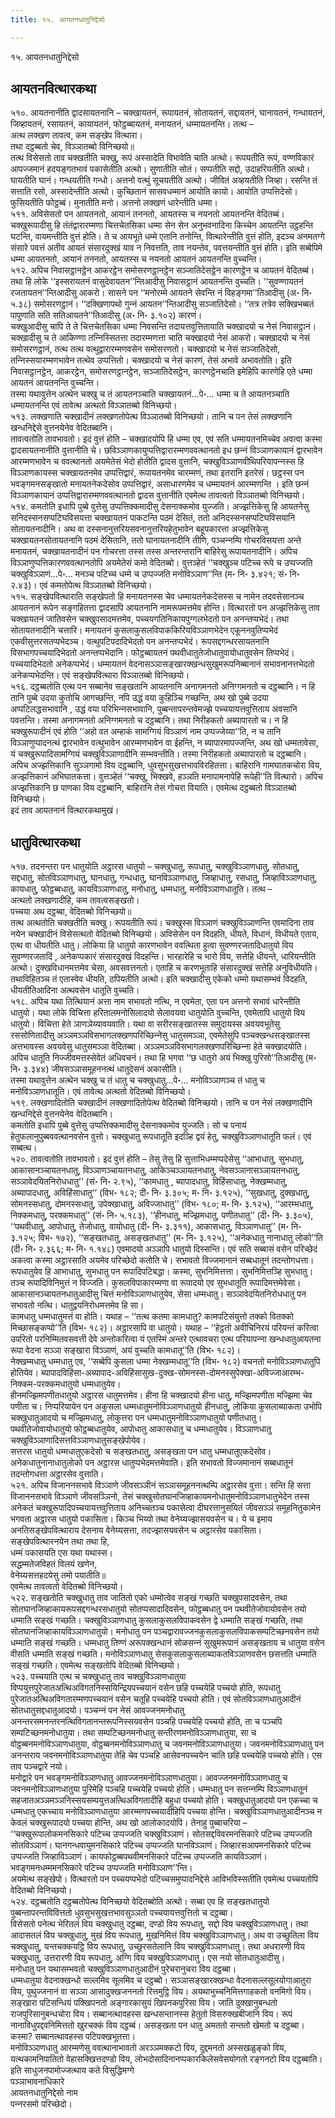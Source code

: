 ```yaml
---
title: १५. आयतनधातुनिद्देसो

---
```

१५. आयतनधातुनिद्देसो  


## आयतनवित्थारकथा

५१०. आयतनानीति द्वादसायतनानि – चक्खायतनं, रूपायतनं, सोतायतनं, सद्दायतनं, घानायतनं, गन्धायतनं, जिव्हायतनं, रसायतनं, कायायतनं, फोट्ठब्बायतनं, मनायतनं, धम्मायतनन्ति। तत्थ –  
अत्थ लक्खण तावत्व, कम सङ्खेप वित्थारा।  
तथा दट्ठब्बतो चेव, विञ्‍ञातब्बो विनिच्छयो॥  
तत्थ विसेसतो ताव चक्खतीति चक्खु, रूपं अस्सादेति विभावेति चाति अत्थो। रूपयतीति रूपं, वण्णविकारं आपज्‍जमानं हदयङ्गतभावं पकासेतीति अत्थो। सुणातीति सोतं। सप्पतीति सद्दो, उदाहरियतीति अत्थो। घायतीति घानं। गन्धयतीति गन्धो। अत्तनो वत्थुं सूचयतीति अत्थो। जीवितं अव्हयतीति जिव्हा। रसन्ति तं सत्ताति रसो, अस्सादेन्तीति अत्थो। कुच्छितानं सासवधम्मानं आयोति कायो। आयोति उप्पत्तिदेसो। फुसियतीति फोट्ठब्बं। मुनातीति मनो। अत्तनो लक्खणं धारेन्तीति धम्मा।  
५११. अविसेसतो पन आयतनतो, आयानं तननतो, आयतस्स च नयनतो आयतनन्ति वेदितब्बं। चक्खुरूपादीसु हि तंतंद्वारारम्मणा चित्तचेतसिका धम्मा सेन सेन अनुभवनादिना किच्‍चेन आयतन्ति उट्ठहन्ति घटन्ति, वायमन्तीति वुत्तं होति। ते च आयभूते धम्मे एतानि तनोन्ति, वित्थारेन्तीति वुत्तं होति, इदञ्‍च अनमतग्गे संसारे पवत्तं अतीव आयतं संसारदुक्खं याव न निवत्तति, ताव नयन्तेव, पवत्तयन्तीति वुत्तं होति। इति सब्बेपिमे धम्मा आयतनतो, आयानं तननतो, आयतस्स च नयनतो आयतनं आयतनन्ति वुच्‍चन्ति।  
५१२. अपिच निवासट्ठानट्ठेन आकरट्ठेन समोसरणट्ठानट्ठेन सञ्‍जातिदेसट्ठेन कारणट्ठेन च आयतनं वेदितब्बं। तथा हि लोके ‘‘इस्सरायतनं वासुदेवायतन’’न्तिआदीसु निवासट्ठानं आयतनन्ति वुच्‍चति। ‘‘सुवण्णायतनं रजतायतन’’न्तिआदीसु आकरो। सासने पन ‘‘मनोरम्मे आयतने सेवन्ति नं विहङ्गमा’’तिआदीसु (अ॰ नि॰ ५.३८) समोसरणट्ठानं। ‘‘दक्खिणापथो गुन्‍नं आयतन’’न्तिआदीसु सञ्‍जातिदेसो। ‘‘तत्र तत्रेव सक्खिभब्बतं पापुणाति सति सतिआयतने’’तिआदीसु (अ॰ नि॰ ३.१०२) कारणं।  
चक्खुआदीसु चापि ते ते चित्तचेतसिका धम्मा निवसन्ति तदायत्तवुत्तितायाति चक्खादयो च नेसं निवासट्ठानं। चक्खादीसु च ते आकिण्णा तन्‍निस्सितत्ता तदारम्मणत्ता चाति चक्खादयो नेसं आकरो। चक्खादयो च नेसं समोसरणट्ठानं, तत्थ तत्थ वत्थुद्वारारम्मणवसेन समोसरणतो। चक्खादयो च नेसं सञ्‍जातिदेसो, तन्‍निस्सयारम्मणभावेन तत्थेव उप्पत्तितो। चक्खादयो च नेसं कारणं, तेसं अभावे अभावतोति। इति निवासट्ठानट्ठेन, आकरट्ठेन, समोसरणट्ठानट्ठेन, सञ्‍जातिदेसट्ठेन, कारणट्ठेनचाति इमेहिपि कारणेहि एते धम्मा आयतनं आयतनन्ति वुच्‍चन्ति।  
तस्मा यथावुत्तेन अत्थेन चक्खु च तं आयतनञ्‍चाति चक्खायतनं…पे॰… धम्मा च ते आयतनञ्‍चाति धम्मायतनन्ति एवं तावेत्थ अत्थतो विञ्‍ञातब्बो विनिच्छयो।  
५१३. लक्खणाति चक्खादीनं लक्खणतोपेत्थ विञ्‍ञातब्बो विनिच्छयो। तानि च पन तेसं लक्खणानि खन्धनिद्देसे वुत्तनयेनेव वेदितब्बानि।  
तावत्वतोति तावभावतो। इदं वुत्तं होति – चक्खादयोपि हि धम्मा एव, एवं सति धम्मायतनमिच्‍चेव अवत्वा कस्मा द्वादसायतनानीति वुत्तानीति चे। छविञ्‍ञाणकायुप्पत्तिद्वारारम्मणववत्थानतो इध छन्‍नं विञ्‍ञाणकायानं द्वारभावेन आरम्मणभावेन च ववत्थानतो अयमेतेसं भेदो होतीति द्वादस वुत्तानि, चक्खुविञ्‍ञाणवीथिपरियापन्‍नस्स हि विञ्‍ञाणकायस्स चक्खायतनमेव उप्पत्तिद्वारं, रूपायतनमेव चारम्मणं, तथा इतरानि इतरेसं। छट्ठस्स पन भवङ्गमनसङ्खातो मनायतनेकदेसोव उप्पत्तिद्वारं, असाधारणमेव च धम्मायतनं आरम्मणन्ति । इति छन्‍नं विञ्‍ञाणकायानं उप्पत्तिद्वारारम्मणववत्थानतो द्वादस वुत्तानीति एवमेत्थ तावत्वतो विञ्‍ञातब्बो विनिच्छयो।  
५१४. कमतोति इधापि पुब्बे वुत्तेसु उप्पत्तिक्‍कमादीसु देसनाक्‍कमोव युज्‍जति। अज्झत्तिकेसु हि आयतनेसु सनिदस्सनसप्पटिघविसयत्ता चक्खायतनं पाकटन्ति पठमं देसितं, ततो अनिदस्सनसप्पटिघविसयानि सोतायतनादीनि। अथ वा दस्सनानुत्तरियसवनानुत्तरियहेतुभावेन बहूपकारत्ता अज्झत्तिकेसु चक्खायतनसोतायतनानि पठमं देसितानि, ततो घानायतनादीनि तीणि, पञ्‍चन्‍नम्पि गोचरविसयत्ता अन्ते मनायतनं, चक्खायतनादीनं पन गोचरत्ता तस्स तस्स अन्तरन्तरानि बाहिरेसु रूपायतनादीनि। अपिच विञ्‍ञाणुप्पत्तिकारणववत्थानतोपि अयमेतेसं कमो वेदितब्बो। वुत्तञ्हेतं ‘‘चक्खुञ्‍च पटिच्‍च रूपे च उप्पज्‍जति चक्खुविञ्‍ञाणं…पे॰… मनञ्‍च पटिच्‍च धम्मे च उप्पज्‍जति मनोविञ्‍ञाण’’न्ति (म॰ नि॰ ३.४२१; सं॰ नि॰ २.४३)। एवं कमतोपेत्थ विञ्‍ञातब्बो विनिच्छयो।  
५१५. सङ्खेपवित्थाराति सङ्खेपतो हि मनायतनस्स चेव धम्मायतनेकदेसस्स च नामेन तदवसेसानञ्‍च आयतनानं रूपेन सङ्गहितत्ता द्वादसापि आयतनानि नामरूपमत्तमेव होन्ति। वित्थारतो पन अज्झत्तिकेसु ताव चक्खायतनं जातिवसेन चक्खुपसादमत्तमेव, पच्‍चयगतिनिकायपुग्गलभेदतो पन अनन्तप्पभेदं। तथा सोतायतनादीनि चत्तारि। मनायतनं कुसलाकुसलविपाककिरियविञ्‍ञाणभेदेन एकूननवुतिप्पभेदं एकवीसुत्तरसतप्पभेदञ्‍च। वत्थुपटिपदादिभेदतो पन अनन्तप्पभेदं। रूपसद्दगन्धरसायतनानि विसभागपच्‍चयादिभेदतो अनन्तप्पभेदानि। फोट्ठब्बायतनं पथवीधातुतेजोधातुवायोधातुवसेन तिप्पभेदं। पच्‍चयादिभेदतो अनेकप्पभेदं। धम्मायतनं वेदनासञ्‍ञासङ्खारक्खन्धसुखुमरूपनिब्बानानं सभावनानत्तभेदतो अनेकप्पभेदन्ति। एवं सङ्खेपवित्थारा विञ्‍ञातब्बो विनिच्छयो।  
५१६. दट्ठब्बतोति एत्थ पन सब्बानेव सङ्खतानि आयतनानि अनागमनतो अनिग्गमनतो च दट्ठब्बानि। न हि तानि पुब्बे उदया कुतोचि आगच्छन्ति, नपि उद्धं वया कुहिञ्‍चि गच्छन्ति, अथ खो पुब्बे उदया अप्पटिलद्धसभावानि , उद्धं वया परिभिन्‍नसभावानि, पुब्बन्तापरन्तवेमज्झे पच्‍चयायत्तवुत्तिताय अवसानि पवत्तन्ति। तस्मा अनागमनतो अनिग्गमनतो च दट्ठब्बानि। तथा निरीहकतो अब्यापारतो च। न हि चक्खुरूपादीनं एवं होति ‘‘अहो वत अम्हाकं सामग्गियं विञ्‍ञाणं नाम उप्पज्‍जेय्या’’ति, न च तानि विञ्‍ञाणुप्पादनत्थं द्वारभावेन वत्थुभावेन आरम्मणभावेन वा ईहन्ति, न ब्यापारमापज्‍जन्ति, अथ खो धम्मतावेसा, यं चक्खुरूपादिसामग्गियं चक्खुविञ्‍ञाणादीनि सम्भवन्तीति। तस्मा निरीहकतो अब्यापारतो च दट्ठब्बानि। अपिच अज्झत्तिकानि सुञ्‍ञगामो विय दट्ठब्बानि, धुवसुभसुखत्तभावविरहितत्ता। बाहिरानि गामघातकचोरा विय, अज्झत्तिकानं अभिघातकत्ता। वुत्तञ्हेतं ‘‘चक्खु, भिक्खवे, हञ्‍ञति मनापामनापेहि रूपेही’’ति वित्थारो। अपिच अज्झत्तिकानि छ पाणका विय दट्ठब्बानि, बाहिरानि तेसं गोचरा वियाति। एवमेत्थ दट्ठब्बतो विञ्‍ञातब्बो विनिच्छयो।  
इदं ताव आयतनानं वित्थारकथामुखं।  


## धातुवित्थारकथा

५१७. तदनन्तरा पन धातुयोति अट्ठारस धातुयो – चक्खुधातु, रूपधातु, चक्खुविञ्‍ञाणधातु, सोतधातु, सद्दधातु, सोतविञ्‍ञाणधातु, घानधातु, गन्धधातु, घानविञ्‍ञाणधातु, जिव्हाधातु, रसधातु, जिव्हाविञ्‍ञाणधातु, कायधातु, फोट्ठब्बधातु, कायविञ्‍ञाणधातु, मनोधातु, धम्मधातु, मनोविञ्‍ञाणधातूति। तत्थ –  
अत्थतो लक्खणादीहि, कम तावत्वसङ्खतो।  
पच्‍चया अथ दट्ठब्बा, वेदितब्बो विनिच्छयो॥  
तत्थ अत्थतोति चक्खतीति चक्खु। रूपयतीति रूपं। चक्खुस्स विञ्‍ञाणं चक्खुविञ्‍ञाणन्ति एवमादिना ताव नयेन चक्खादीनं विसेसत्थतो वेदितब्बो विनिच्छयो। अविसेसेन पन विदहति, धीयते, विधानं, विधीयते एताय, एत्थ वा धीयतीति धातु। लोकिया हि धातुयो कारणभावेन ववत्थिता हुत्वा सुवण्णरजतादिधातुयो विय सुवण्णरजतादिं , अनेकप्पकारं संसारदुक्खं विदहन्ति। भारहारेहि च भारो विय, सत्तेहि धीयन्ते, धारियन्तीति अत्थो। दुक्खविधानमत्तमेव चेसा, अवसवत्तनतो। एताहि च करणभूताहि संसारदुक्खं सत्तेहि अनुविधीयति। तथाविहितञ्‍च तं एतास्वेव धीयति, ठपियतीति अत्थो। इति चक्खादीसु एकेको धम्मो यथासम्भवं विदहति, धीयतीतिआदिना अत्थवसेन धातूति वुच्‍चति।  
५१८. अपिच यथा तित्थियानं अत्ता नाम सभावतो नत्थि, न एवमेता, एता पन अत्तनो सभावं धारेन्तीति धातुयो। यथा लोके विचित्ता हरितालमनोसिलादयो सेलावयवा धातुयोति वुच्‍चन्ति, एवमेतापि धातुयो विय धातुयो। विचित्ता हेते ञाणञेय्यावयवाति। यथा वा सरीरसङ्खातस्स समुदायस्स अवयवभूतेसु रससोणितादीसु अञ्‍ञमञ्‍ञविसभागलक्खणपरिच्छिन्‍नेसु धातुसमञ्‍ञा, एवमेतेसुपि पञ्‍चक्खन्धसङ्खातस्स अत्तभावस्स अवयवेसु धातुसमञ्‍ञा वेदितब्बा। अञ्‍ञमञ्‍ञविसभागलक्खणपरिच्छिन्‍ना हेते चक्खादयोति। अपिच धातूति निज्‍जीवमत्तस्सेवेतं अधिवचनं। तथा हि भगवा ‘‘छ धातुरो अयं भिक्खु पुरिसो’’तिआदीसु (म॰ नि॰ ३.३४४) जीवसञ्‍ञासमूहननत्थं धातुदेसनं अकासीति।  
तस्मा यथावुत्तेन अत्थेन चक्खु च तं धातु च चक्खुधातु…पे॰… मनोविञ्‍ञाणञ्‍च तं धातु च मनोविञ्‍ञाणधातूति। एवं तावेत्थ अत्थतो वेदितब्बो विनिच्छयो।  
५१९. लक्खणादितोति चक्खादीनं लक्खणादितोपेत्थ वेदितब्बो विनिच्छयो। तानि च पन नेसं लक्खणादीनि खन्धनिद्देसे वुत्तनयेनेव वेदितब्बानि।  
कमतोति इधापि पुब्बे वुत्तेसु उप्पत्तिक्‍कमादीसु देसनाक्‍कमोव युज्‍जति। सो च पनायं हेतुफलानुपुब्बववत्थानवसेन वुत्तो। चक्खुधातु रूपधातूति इदञ्हि द्वयं हेतु, चक्खुविञ्‍ञाणधातूति फलं। एवं सब्बत्थ।  
५२०. तावत्वतोति तावभावतो। इदं वुत्तं होति – तेसु तेसु हि सुत्ताभिधम्मप्पदेसेसु ‘‘आभाधातु, सुभधातु, आकासानञ्‍चायतनधातु, विञ्‍ञाणञ्‍चायतनधातु, आकिञ्‍चञ्‍ञायतनधातु, नेवसञ्‍ञानासञ्‍ञायतनधातु, सञ्‍ञावेदयितनिरोधधातु’’ (सं॰ नि॰ २.९५), ‘‘कामधातु , ब्यापादधातु, विहिंसाधातु, नेक्खम्मधातु, अब्यापादधातु, अविहिंसाधातु’’ (विभ॰ १८२; दी॰ नि॰ ३.३०५; म॰ नि॰ ३.१२५), ‘‘सुखधातु, दुक्खधातु, सोमनस्सधातु, दोमनस्सधातु, उपेक्खाधातु, अविज्‍जाधातु’’ (विभ॰ १८०; म॰ नि॰ ३.१२५), ‘‘आरम्भधातु, निक्‍कमधातु, परक्‍कमधातु’’ (सं॰ नि॰ ५.१८३), ‘‘हीनधातु, मज्झिमधातु, पणीतधातु’’ (दी॰ नि॰ ३.३०५), ‘‘पथवीधातु, आपोधातु, तेजोधातु, वायोधातु (दी॰ नि॰ ३.३११), आकासधातु, विञ्‍ञाणधातु’’ (म॰ नि॰ ३.१२५; विभ॰ १७२), ‘‘सङ्खतधातु, असङ्खतधातु’’ (म॰ नि॰ ३.१२५), ‘‘अनेकधातु नानाधातु लोको’’ति (दी॰ नि॰ २.३६६; म॰ नि॰ १.१४८) एवमादयो अञ्‍ञापि धातुयो दिस्सन्ति। एवं सति सब्बासं वसेन परिच्छेदं अकत्वा कस्मा अट्ठारसाति अयमेव परिच्छेदो कतोति चे। सभावतो विज्‍जमानानं सब्बधातूनं तदन्तोगधत्ता।  
रूपधातुयेव हि आभाधातु, सुभधातु पन रूपादिपटिबद्धा। कस्मा, सुभनिमित्तत्ता। सुभनिमित्तञ्हि सुभधातु। तञ्‍च रूपादिविनिमुत्तं न विज्‍जति। कुसलविपाकारम्मणा वा रूपादयो एव सुभधातूति रूपादिमत्तमेवेसा। आकासानञ्‍चायतनधातुआदीसु चित्तं मनोविञ्‍ञाणधातुयेव, सेसा धम्मधातु। सञ्‍ञावेदयितनिरोधधातु पन सभावतो नत्थि। धातुद्वयनिरोधमत्तमेव हि सा।  
कामधातु धम्मधातुमत्तं वा होति। यथाह – ‘‘तत्थ कतमा कामधातु? कामपटिसंयुत्तो तक्‍को वितक्‍को मिच्छासङ्कप्पो’’ति (विभ॰ १८२)। अट्ठारसापि वा धातुयो। यथाह – ‘‘हेट्ठतो अवीचिनिरयं परियन्तं करित्वा उपरितो परनिम्मितवसवत्ती देवे अन्तोकरित्वा यं एतस्मिं अन्तरे एत्थावचरा एत्थ परियापन्‍ना खन्धधातुआयतना रूपा वेदना सञ्‍ञा सङ्खारा विञ्‍ञाणं, अयं वुच्‍चति कामधातू’’ति (विभ॰ १८२)।  
नेक्खम्मधातु धम्मधातु एव, ‘‘सब्बेपि कुसला धम्मा नेक्खम्मधातू’’ति (विभ॰ १८२) वचनतो मनोविञ्‍ञाणधातुपि होतियेव। ब्यापादविहिंसा-अब्यापाद-अविहिंसासुख-दुक्ख-सोमनस्स-दोमनस्सुपेक्खा-अविज्‍जाआरम्भ-निक्‍कम-परक्‍कमधातुयो धम्मधातुयेव।  
हीनमज्झिमपणीतधातुयो अट्ठारस धातुमत्तमेव। हीना हि चक्खादयो हीना धातु, मज्झिमपणीता मज्झिमा चेव पणीता च। निप्परियायेन पन अकुसला धम्मधातुमनोविञ्‍ञाणधातुयो हीनधातु, लोकिया कुसलाब्याकता उभोपि चक्खुधातुआदयो च मज्झिमधातु, लोकुत्तरा पन धम्मधातुमनोविञ्‍ञाणधातुयो पणीतधातु।  
पथवीतेजोवायोधातुयो फोट्ठब्बधातुयेव, आपोधातु आकासधातु च धम्मधातुयेव। विञ्‍ञाणधातु चक्खुविञ्‍ञाणादिसत्तविञ्‍ञाणधातुसङ्खेपोयेव।  
सत्तरस धातुयो धम्मधातुएकदेसो च सङ्खतधातु, असङ्खता पन धातु धम्मधातुएकदेसोव। अनेकधातुनानाधातुलोको पन अट्ठारस धातुप्पभेदमत्तमेवाति। इति सभावतो विज्‍जमानानं सब्बधातूनं तदन्तोगधत्ता अट्ठारसेव वुत्ताति।  
५२१. अपिच विजाननसभावे विञ्‍ञाणे जीवसञ्‍ञीनं सञ्‍ञासमूहननत्थम्पि अट्ठारसेव वुत्ता। सन्ति हि सत्ता विजाननसभावे विञ्‍ञाणे जीवसञ्‍ञिनो, तेसं चक्खुसोतघानजिव्हाकायमनोधातुमनोविञ्‍ञाणधातुभेदेन तस्स अनेकतं चक्खुरूपादिपच्‍चयायत्तवुत्तिताय अनिच्‍चतञ्‍च पकासेत्वा दीघरत्तानुसयितं जीवसञ्‍ञं समूहनितुकामेन भगवता अट्ठारस धातुयो पकासिता। किञ्‍च भिय्यो तथा वेनेय्यज्झासयवसेन च। ये च इमाय अनतिसङ्खेपवित्थाराय देसनाय वेनेय्यसत्ता, तदज्झासयवसेन च अट्ठारसेव पकासिता।  
सङ्खेपवित्थारनयेन तथा तथा हि,  
धम्मं पकासयति एस यथा यथास्स।  
सद्धम्मतेजविहतं विलयं खणेन,  
वेनेय्यसत्तहदयेसु तमो पयातीति॥  
एवमेत्थ तावत्वतो वेदितब्बो विनिच्छयो।  
५२२. सङ्खतोति चक्खुधातु ताव जातितो एको धम्मोत्वेव सङ्खं गच्छति चक्खुपसादवसेन, तथा सोतघानजिव्हाकायरूपसद्दगन्धरसधातुयो सोतप्पसादादिवसेन, फोट्ठब्बधातु पन पथवीतेजोवायोवसेन तयो धम्माति सङ्खं गच्छति। चक्खुविञ्‍ञाणधातु कुसलाकुसलविपाकवसेन द्वे धम्माति सङ्खं गच्छति, तथा सोतघानजिव्हाकायविञ्‍ञाणधातुयो। मनोधातु पन पञ्‍चद्वारावज्‍जनकुसलाकुसलविपाकसम्पटिच्छनवसेन तयो धम्माति सङ्खं गच्छति। धम्मधातु तिण्णं अरूपक्खन्धानं सोळसन्‍नं सुखुमरूपानं असङ्खताय च धातुया वसेन वीसति धम्माति सङ्खं गच्छति। मनोविञ्‍ञाणधातु सेसकुसलाकुसलाब्याकतविञ्‍ञाणवसेन छसत्तति धम्माति सङ्खं गच्छति। एवमेत्थ सङ्खतोपि वेदितब्बो विनिच्छयो।  
५२३. पच्‍चयाति एत्थ च चक्खुधातु ताव चक्खुविञ्‍ञाणधातुया विप्पयुत्तपुरेजातअत्थिअविगतनिस्सयिन्द्रियपच्‍चयानं वसेन छहि पच्‍चयेहि पच्‍चयो होति, रूपधातु पुरेजातअत्थिअविगतारम्मणपच्‍चयानं वसेन चतूहि पच्‍चयेहि पच्‍चयो होति। एवं सोतविञ्‍ञाणधातुआदीनं सोतधातुसद्दधातुआदयो। पञ्‍चन्‍नं पन नेसं आवज्‍जनमनोधातु अनन्तरसमनन्तरनत्थिविगतानन्तरूपनिस्सयवसेन पञ्‍चहि पच्‍चयेहि पच्‍चयो होति, ता च पञ्‍चपि सम्पटिच्छनमनोधातुया। तथा सम्पटिच्छनमनोधातु सन्तीरणमनोविञ्‍ञाणधातुया, सा च वोट्ठब्बनमनोविञ्‍ञाणधातुया, वोट्ठब्बनमनोविञ्‍ञाणधातु च जवनमनोविञ्‍ञाणधातुया। जवनमनोविञ्‍ञाणधातु पन अनन्तराय जवनमनोविञ्‍ञाणधातुया तेहि चेव पञ्‍चहि आसेवनपच्‍चयेन चाति छहि पच्‍चयेहि पच्‍चयो होति। एस ताव पञ्‍चद्वारे नयो।  
मनोद्वारे पन भवङ्गमनोविञ्‍ञाणधातु आवज्‍जनमनोविञ्‍ञाणधातुया। आवज्‍जनमनोविञ्‍ञाणधातु च जवनमनोविञ्‍ञाणधातुया पुरिमेहि पञ्‍चहि पच्‍चयेहि पच्‍चयो होति। धम्मधातु पन सत्तन्‍नम्पि विञ्‍ञाणधातूनं सहजातअञ्‍ञमञ्‍ञनिस्सयसम्पयुत्तअत्थिअविगतादीहि बहुधा पच्‍चयो होति। चक्खुधातुआदयो पन एकच्‍चा च धम्मधातु एकच्‍चाय मनोविञ्‍ञाणधातुया आरम्मणपच्‍चयादीहिपि पच्‍चया होन्ति। चक्खुविञ्‍ञाणधातुआदीनञ्‍च न केवलं चक्खुरूपादयो पच्‍चया होन्ति, अथ खो आलोकादयोपि। तेनाहु पुब्बाचरिया –  
‘‘चक्खुरूपालोकमनसिकारे पटिच्‍च उप्पज्‍जति चक्खुविञ्‍ञाणं। सोतसद्दविवरमनसिकारे पटिच्‍च उप्पज्‍जति सोतविञ्‍ञाणं। घानगन्धवायुमनसिकारे पटिच्‍च उप्पज्‍जति घानविञ्‍ञाणं। जिव्हारसआपमनसिकारे पटिच्‍च उप्पज्‍जति जिव्हाविञ्‍ञाणं। कायफोट्ठब्बपथवीमनसिकारे पटिच्‍च उप्पज्‍जति कायविञ्‍ञाणं। भवङ्गमनधम्ममनसिकारे पटिच्‍च उप्पज्‍जति मनोविञ्‍ञाण’’न्ति।  
अयमेत्थ सङ्खेपो। वित्थारतो पन पच्‍चयप्पभेदो पटिच्‍चसमुप्पादनिद्देसे आविभविस्सतीति एवमेत्थ पच्‍चयतोपि वेदितब्बो विनिच्छयो।  
५२४. दट्ठब्बतोति दट्ठब्बतोपेत्थ विनिच्छयो वेदितब्बोति अत्थो। सब्बा एव हि सङ्खतधातुयो पुब्बन्तापरन्तविवित्ततो धुवसुभसुखत्तभावसुञ्‍ञतो पच्‍चयायत्तवुत्तितो च दट्ठब्बा।  
विसेसतो पनेत्थ भेरितलं विय चक्खुधातु दट्ठब्बा, दण्डो विय रूपधातु, सद्दो विय चक्खुविञ्‍ञाणधातु। तथा आदासतलं विय चक्खुधातु, मुखं विय रूपधातु, मुखनिमित्तं विय चक्खुविञ्‍ञाणधातु। अथ वा उच्छुतिला विय चक्खुधातु, यन्तचक्‍कयट्ठि विय रूपधातु, उच्छुरसतेलानि विय चक्खुविञ्‍ञाणधातु। तथा अधरारणी विय चक्खुधातु, उत्तरारणी विय रूपधातु, अग्गि विय चक्खुविञ्‍ञाणधातु। एस नयो सोतधातुआदीसु।  
मनोधातु पन यथासम्भवतो चक्खुविञ्‍ञाणधातुआदीनं पुरेचरानुचरा विय दट्ठब्बा।  
धम्मधातुया वेदनाक्खन्धो सल्‍लमिव सूलमिव च दट्ठब्बो। सञ्‍ञासङ्खारक्खन्धा वेदनासल्‍लसूलयोगाआतुरा विय, पुथुज्‍जनानं वा सञ्‍ञा आसादुक्खजननतो रित्तमुट्ठि विय। अयथाभुच्‍चनिमित्तगाहकतो वनमिगो विय। सङ्खारा पटिसन्धियं पक्खिपनतो अङ्गारकासुयं खिपनकपुरिसा विय। जाति दुक्खानुबन्धतो राजपुरिसानुबन्धचोरा विय। सब्बानत्थावहस्स खन्धसन्तानस्स हेतुतो विसरुक्खबीजानि विय। रूपं नानाविधुपद्दवनिमित्ततो खुरचक्‍कं विय दट्ठब्बं। असङ्खता पन धातु अमततो सन्ततो खेमतो च दट्ठब्बा। कस्मा? सब्बानत्थावहस्स पटिपक्खभूतत्ता।  
मनोविञ्‍ञाणधातु आरम्मणेसु ववत्थानाभावतो अरञ्‍ञमक्‍कटो विय, दुद्दमनतो अस्सखळुङ्को विय, यत्थकामनिपातितो वेहासक्खित्तदण्डो विय, लोभदोसादिनानप्पकारकिलेसवेसयोगतो रङ्गनटो विय दट्ठब्बाति।  
इति साधुजनपामोज्‍जत्थाय कते विसुद्धिमग्गे  
पञ्‍ञाभावनाधिकारे  
आयतनधातुनिद्देसो नाम  
पन्‍नरसमो परिच्छेदो।  